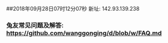 ##2018年09月28日07时12分07秒 新址: 142.93.139.238
### 兔友常见问题及解答: https://github.com/wanggonging/d/blob/w/FAQ.md
